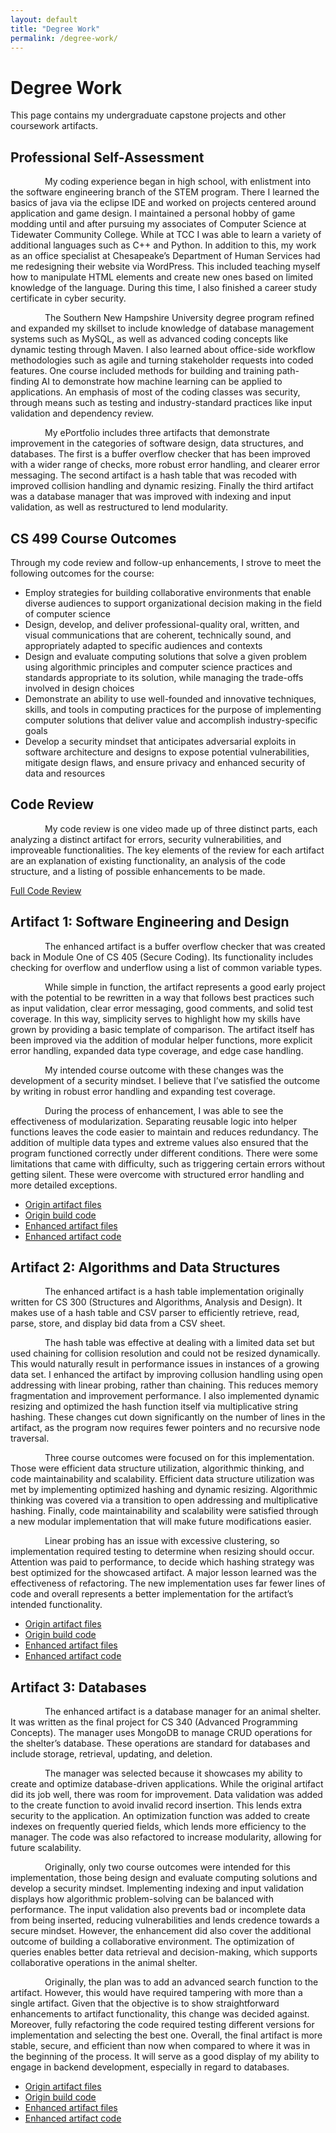 ```yaml
---
layout: default
title: "Degree Work"
permalink: /degree-work/
---
```


# Degree Work

This page contains my undergraduate capstone projects and other coursework artifacts.

## Professional Self-Assessment

<p style="text-indent: 55px;">
My coding experience began in high school, with enlistment into the software engineering branch of the STEM program. There I learned the basics of java via the eclipse IDE and worked on projects centered around application and game design. I maintained a personal hobby of game modding until and after pursuing my associates of Computer Science at Tidewater Community College. While at TCC I was able to learn a variety of additional languages such as C++ and Python. In addition to this, my work as an office specialist at Chesapeake’s Department of Human Services had me redesigning their website via WordPress. This included teaching myself how to manipulate HTML elements and create new ones based on limited knowledge of the language. During this time, I also finished a career study certificate in cyber security.
</p>

<p style="text-indent: 55px;">
The Southern New Hampshire University degree program refined and expanded my skillset to include knowledge of database management systems such as MySQL, as well as advanced coding concepts like dynamic testing through Maven. I also learned about office-side workflow methodologies such as agile and turning stakeholder requests into coded features. One course included methods for building and training path-finding AI to demonstrate how machine learning can be applied to applications. An emphasis of most of the coding classes was security, through means such as testing and industry-standard practices like input validation and dependency review.
</p>

<p style="text-indent: 55px;">
My ePortfolio includes three artifacts that demonstrate improvement in the categories of software design, data structures, and databases. The first is a buffer overflow checker that has been improved with a wider range of checks, more robust error handling, and clearer error messaging. The second artifact is a hash table that was recoded with improved collision handling and dynamic resizing. Finally the third artifact was a database manager that was improved with indexing and input validation, as well as restructured to lend modularity.
</p>


## CS 499 Course Outcomes

Through my code review and follow-up enhancements, I strove to meet the following outcomes for the course:

- Employ strategies for building collaborative environments that enable diverse audiences to support organizational decision making in the field of computer science
- Design, develop, and deliver professional-quality oral, written, and visual communications that are coherent, technically sound, and appropriately adapted to specific audiences and contexts
- Design and evaluate computing solutions that solve a given problem using algorithmic principles and computer science practices and standards appropriate to its solution, while managing the trade-offs involved in design choices
- Demonstrate an ability to use well-founded and innovative techniques, skills, and tools in computing practices for the purpose of implementing computer solutions that deliver value and accomplish industry-specific goals
- Develop a security mindset that anticipates adversarial exploits in software architecture and designs to expose potential vulnerabilities, mitigate design flaws, and ensure privacy and enhanced security of data and resources

## Code Review

<p style="text-indent: 55px;">
My code review is one video made up of three distinct parts, each analyzing a distinct artifact for errors, security vulnerabilities, and improveable functionalities. The key elements of the review for each artifact are an explanation of existing functionality, an analysis of the code structure, and a listing of possible enhancements to be made.
</p>

[Full Code Review](https://youtu.be/QpnPdSksR3w)

## Artifact 1: Software Engineering and Design

<p style="text-indent: 55px;">
The enhanced artifact is a buffer overflow checker that was created back in Module One of CS 405 (Secure Coding). Its functionality includes checking for overflow and underflow using a list of common variable types.
</p>

<p style="text-indent: 55px;">  
While simple in function, the artifact represents a good early project with the potential to be rewritten in a way that follows best practices such as input validation, clear error messaging, good comments, and solid test coverage. In this way, simplicity serves to highlight how my skills have grown by providing a basic template of comparison. The artifact itself has been improved via the addition of modular helper functions, more explicit error handling, expanded data type coverage, and edge case handling.
</p>
  
<p style="text-indent: 55px;">  
My intended course outcome with these changes was the development of a security mindset. I believe that I’ve satisfied the outcome by writing in robust error handling and expanding test coverage.
</p>

<p style="text-indent: 55px;">
During the process of enhancement, I was able to see the effectiveness of modularization. Separating reusable logic into helper functions leaves the code easier to maintain and reduces redundancy. The addition of multiple data types and extreme values also ensured that the program functioned correctly under different conditions. There were some limitations that came with difficulty, such as triggering certain errors without getting silent. These were overcome with structured error handling and more detailed exceptions.
</p>

- [Origin artifact files](https://github.com/DavidRKing2080/ePortfolio-Pages-King/tree/main/Origin%20Artifacts/Origin%20Artifact%201/CS%20405%20Module%201%20Assignment_King)
- [Origin build code](https://github.com/DavidRKing2080/ePortfolio-Pages-King/blob/main/Origin%20Artifacts/Origin%20Artifact%201/CS%20405%20Module%201%20Assignment_King/CS%20405%20Module%201%20Assignment_King.cpp)
- [Enhanced artifact files](https://github.com/DavidRKing2080/ePortfolio-Pages-King/tree/main/Enhanced%20Artifacts/Artifact%201/CS%20405%20Module%201%20Assignment_King)
- [Enhanced artifact code](https://github.com/DavidRKing2080/ePortfolio-Pages-King/blob/main/Enhanced%20Artifacts/Artifact%201/CS%20405%20Module%201%20Assignment_King/CS%20405%20Module%201%20Assignment_King.cpp)

## Artifact 2: Algorithms and Data Structures

<p style="text-indent: 55px;">
The enhanced artifact is a hash table implementation originally written for CS 300 (Structures and Algorithms, Analysis and Design). It makes use of a hash table and CSV parser to efficiently retrieve, read, parse, store, and display bid data from a CSV sheet.
</p>

<p style="text-indent: 55px;">
The hash table was effective at dealing with a limited data set but used chaining for collision resolution and could not be resized dynamically. This would naturally result in performance issues in instances of a growing data set. I enhanced the artifact by improving collusion handling using open addressing with linear probing, rather than chaining. This reduces memory fragmentation and improvement performance. I also implemented dynamic resizing and optimized the hash function itself via multiplicative string hashing. These changes cut down significantly on the number of lines in the artifact, as the program now requires fewer pointers and no recursive node traversal.
</p>

<p style="text-indent: 55px;">
Three course outcomes were focused on for this implementation. Those were efficient data structure utilization, algorithmic thinking, and code maintainability and scalability. Efficient data structure utilization was met by implementing optimized hashing and dynamic resizing. Algorithmic thinking was covered via a transition to open addressing and multiplicative hashing. Finally, code maintainability and scalability were satisfied through a new modular implementation that will make future modifications easier.
</p>

<p style="text-indent: 55px;">
Linear probing has an issue with excessive clustering, so implementation required testing to determine when resizing should occur. Attention was paid to performance, to decide which hashing strategy was best optimized for the showcased artifact. A major lesson learned was the effectiveness of refactoring. The new implementation uses far fewer lines of code and overall represents a better implementation for the artifact’s intended functionality.
</p>

- [Origin artifact files](https://github.com/DavidRKing2080/ePortfolio-Pages-King/tree/main/Origin%20Artifacts/Origin%20Artifact%202/HashTable)
- [Origin build code](https://github.com/DavidRKing2080/ePortfolio-Pages-King/blob/main/Origin%20Artifacts/Origin%20Artifact%202/HashTable/HashTable.cpp)
- [Enhanced artifact files](https://github.com/DavidRKing2080/ePortfolio-Pages-King/tree/main/Enhanced%20Artifacts/Artifact%202/HashTable)
- [Enhanced artifact code](https://github.com/DavidRKing2080/ePortfolio-Pages-King/blob/main/Enhanced%20Artifacts/Artifact%202/HashTable/HashTable.cpp)

## Artifact 3: Databases

<p style="text-indent: 55px;">
The enhanced artifact is a database manager for an animal shelter. It was written as the final project for CS 340 (Advanced Programming Concepts). The manager uses MongoDB to manage CRUD operations for the shelter’s database. These operations are standard for databases and include storage, retrieval, updating, and deletion.
</p>

<p style="text-indent: 55px;">
The manager was selected because it showcases my ability to create and optimize database-driven applications. While the original artifact did its job well, there was room for improvement. Data validation was added to the create function to avoid invalid record insertion. This lends extra security to the application. An optimization function was added to create indexes on frequently queried fields, which lends more efficiency to the manager. The code was also refactored to increase modularity, allowing for future scalability.
</p>

<p style="text-indent: 55px;">
Originally, only two course outcomes were intended for this implementation, those being design and evaluate computing solutions and develop a security mindset. Implementing indexing and input validation displays how algorithmic problem-solving can be balanced with performance. The input validation also prevents bad or incomplete data from being inserted, reducing vulnerabilities and lends credence towards a secure mindset. However, the enhancement did also cover the additional outcome of building a collaborative environment. The optimization of queries enables better data retrieval and decision-making, which supports collaborative operations in the animal shelter.
</p>

<p style="text-indent: 55px;">
Originally, the plan was to add an advanced search function to the artifact. However, this would have required tampering with more than a single artifact. Given that the objective is to show straightforward enhancements to artifact functionality, this change was decided against. Moreover, fully refactoring the code required testing different versions for implementation and selecting the best one. Overall, the final artifact is more stable, secure, and efficient than now when compared to where it was in the beginning of the process. It will serve as a good display of my ability to engage in backend development, especially in regard to databases.
</p>

- [Origin artifact files](https://github.com/DavidRKing2080/ePortfolio-Pages-King/tree/main/Origin%20Artifacts/Origin%20Artifact%203/CS%20340%20Project%20Two_King/CS%20340%20Project%20Two_King)
- [Origin build code](https://github.com/DavidRKing2080/ePortfolio-Pages-King/blob/main/Origin%20Artifacts/Origin%20Artifact%203/CS%20340%20Project%20Two_King/CS%20340%20Project%20Two_King/animal_shelter_Project1.py)
- [Enhanced artifact files](https://github.com/DavidRKing2080/ePortfolio-Pages-King/tree/main/Enhanced%20Artifacts/Artifact%203/CS%20340%20Project%20Two_King)
- [Enhanced artifact code](https://github.com/DavidRKing2080/ePortfolio-Pages-King/blob/main/Enhanced%20Artifacts/Artifact%203/CS%20340%20Project%20Two_King/animal_shelter_Project1.py)
